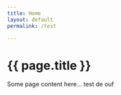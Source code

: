 ```yaml
---
title: Home
layout: default
permalink: /test

---
```


# {{ page.title }}

Some page content here...
test de ouf
